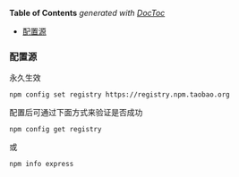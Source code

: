 <!-- START doctoc generated TOC please keep comment here to allow auto update -->
<!-- DON'T EDIT THIS SECTION, INSTEAD RE-RUN doctoc TO UPDATE -->
**Table of Contents**  *generated with [DocToc](https://github.com/thlorenz/doctoc)*

- [配置源](#%E9%85%8D%E7%BD%AE%E6%BA%90)

<!-- END doctoc generated TOC please keep comment here to allow auto update -->

### 配置源

永久生效
    
    npm config set registry https://registry.npm.taobao.org
 
配置后可通过下面方式来验证是否成功

    npm config get registry

或

    npm info express
